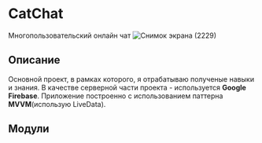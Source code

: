 # CatChat
Многопользовательский онлайн чат
![Снимок экрана (2229)](https://user-images.githubusercontent.com/73115406/154502355-541f3080-b407-40d8-ba13-d2ea82a3cfb1.png)
## Описание 
Основной проект, в рамках которого, я отрабатываю полученые навыки и знания. В качестве серверной части проекта - используется __Google Firebase__. Приложение построенно с использованием паттерна __MVVM__(использую LiveData). 
## Модули
